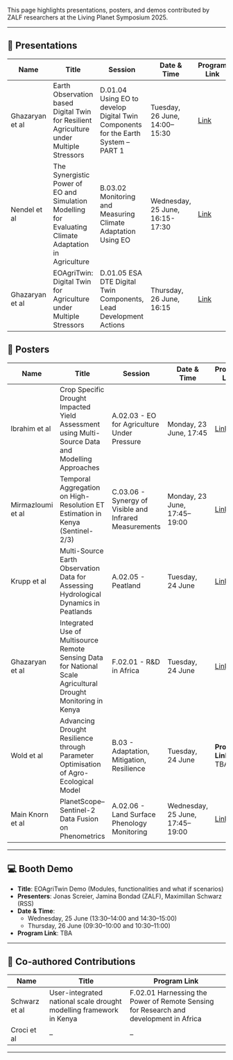 
This page highlights presentations, posters, and demos contributed by ZALF researchers at the Living Planet Symposium 2025.

---

## 📢 Presentations

| Name             | Title                                                                                                 | Session                                                                                          | Date & Time                        | Program Link |
|------------------|-------------------------------------------------------------------------------------------------------|--------------------------------------------------------------------------------------------------|------------------------------------|--------------|
| Ghazaryan et al  | Earth Observation based Digital Twin for Resilient Agriculture under Multiple Stressors              | D.01.04 Using EO to develop Digital Twin Components for the Earth System – PART 1                | Tuesday, 26 June, 14:00–15:30      | [Link](https://lps25.esa.int/programme/programme-session/?id=3460492C-8DAD-4CCE-9446-275DCC9DFB5E)     |
| Nendel et al     | The Synergistic Power of EO and Simulation Modelling for Evaluating Climate Adaptation in Agriculture | B.03.02 Monitoring and Measuring Climate Adaptation Using EO                                      | Wednesday, 25 June, 16:15- 17:30    | [Link](https://lps25.esa.int/programme/programme-session/?id=B8D42F96-C7F9-4D6B-8EB8-B87CC4D4EF0D)     |
| Ghazaryan et al  | EOAgriTwin: Digital Twin for Agriculture under Multiple Stressors                                     | D.01.05 ESA DTE Digital Twin Components, Lead Development Actions                                | Thursday, 26 June, 16:15           | [Link](https://lps25.esa.int/programme/programme-session/?id=644DF59D-8C0D-42D9-99D2-4D62D65582E4)     |




## 🧾 Posters

| Name              | Title                                                                                                 | Session                                                              | Date & Time                        | Program Link |
|-------------------|-------------------------------------------------------------------------------------------------------|----------------------------------------------------------------------|------------------------------------|---------------|
| Ibrahim et al     | Crop Specific Drought Impacted Yield Assessment using Multi-Source Data and Modelling Approaches     | A.02.03 - EO for Agriculture Under Pressure                           | Monday, 23 June, 17:45             | [Link](https://lps25.esa.int/programme/programme-session/?id=30DD12FD-216A-41E3-B518-C0A97951BFCD)      |
| Mirmazloumi et al | Temporal Aggregation on High-Resolution ET Estimation in Kenya (Sentinel-2/3)                        | C.03.06 - Synergy of Visible and Infrared Measurements                | Monday, 23 June, 17:45–19:00       | [Link](https://lps25.esa.int/programme/programme-session/?id=39B2AFEA-07F6-4BAB-A820-34D97FD2C283)     |
| Krupp et al       | Multi-Source Earth Observation Data for Assessing Hydrological Dynamics in Peatlands                 | A.02.05 - Peatland                                                    | Tuesday, 24 June                   | [Link](https://lps25.esa.int/programme/programme-session/?id=E00EE05D-8DE4-4E0F-AC0E-8EB379DE1EA8)      |
| Ghazaryan et al   | Integrated Use of Multisource Remote Sensing Data for National Scale Agricultural Drought Monitoring in Kenya | F.02.01 - R&D in Africa                                       | Tuesday, 24 June                   | [Link](https://lps25.esa.int/programme/programme-session/?id=278FABAC-F08B-4F35-B46D-5E09FB8E28F4)      |
| Wold et al        | Advancing Drought Resilience through Parameter Optimisation of Agro-Ecological Model                 | B.03 - Adaptation, Mitigation, Resilience                             | Tuesday, 24 June                   | **Program Link**: TBA        |
| Main Knorn et al  | PlanetScope–Sentinel-2 Data Fusion on Phenometrics                                                   | A.02.06 - Land Surface Phenology Monitoring                           | Wednesday, 25 June, 17:45–19:00    | [Link](https://lps25.esa.int/programme/programme-session/?id=EF82BE1A-78F2-4502-82F5-72BE908804DC)      |

---

## 💻 Booth Demo

- **Title**: EOAgriTwin Demo  (Modules, functionalities and what if scenarios) 
- **Presenters**: Jonas Screier, Jamina Bondad (ZALF), Maximillan Schwarz (RSS)
- **Date & Time**:  
  - Wednesday, 25 June (13:30–14:00 and 14:30–15:00)  
  - Thursday, 26 June (09:30–10:00 and 10:30–11:00)  
- **Program Link**: TBA

---

## 🤝 Co-authored Contributions

| Name           | Title | Program Link |
|----------------|-------|--------------|
| Schwarz et al  |User-integrated national scale drought modelling framework in Kenya     | F.02.01 Harnessing the Power of Remote Sensing for Research and development in Africa     | [Link]()     |
| Croci et al   | –     | –     | **Program Link**: TBA  |

---

